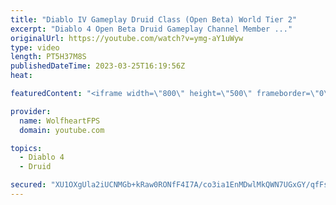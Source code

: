 ```yaml
---
title: "Diablo IV Gameplay Druid Class (Open Beta) World Tier 2"
excerpt: "Diablo 4 Open Beta Druid Gameplay Channel Member ..."
originalUrl: https://youtube.com/watch?v=ymg-aY1uWyw
type: video
length: PT5H37M8S
publishedDateTime: 2023-03-25T16:19:56Z
heat: 

featuredContent: "<iframe width=\"800\" height=\"500\" frameborder=\"0\" src=\"https://www.youtube.com/embed/ymg-aY1uWyw\" allow=\"accelerometer; autoplay; encrypted-media; gyroscope; picture-in-picture\" allowfullscreen></iframe>"

provider:
  name: WolfheartFPS
  domain: youtube.com

topics:
  - Diablo 4
  - Druid

secured: "XU1OXgUla2iUCNMGb+kRaw0RONfF4I7A/co3ia1EnMDwlMkQWN7UGxGY/qfFsUq7CJrxU2B3BheGXlP83uJAbnYJMrXziE2FZJeTdSmFlzl1fhXav0drW+cuy2iaOb+VUOUuMAqj5xqYgCFmbwzJ4SfJWnqNXC1JOIs7y/ttLtgoJ+8XXhfpgsdRTPteCnmmZs7AdaHGfA/QRXA8s5FxIF5+7kP5o2G7YPz4cLYd4gJbXQ5f/kWzJ+6EUUoz++8AxQwFhVydNh6pHCU2UoAaMeMJNIYRTYz2PuV4w7ukdId1rQtl0j8m+uyFfIRbpqhIUGf8z7DV2Jix6FS4sCXuoS4lLk9gOG3N/HBjmLfMtzAUlwG17ShV5fxw3LOWWEBmXgxyf25iQDZJg9Oq6IpjIpRzc0VfdT6ChQJ2j+R4SQw=;qYKgiM1wWm7r37HUoH+kqw=="
---
```


